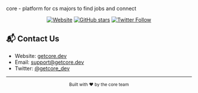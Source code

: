 core - platform for cs majors to find jobs and connect

<div align="center">

  [![Website](https://img.shields.io/badge/Visit-Website-blue)](https://getcore.dev)
  [![GitHub stars](https://img.shields.io/github/stars/brycemcole/CORE?style=social)](https://github.com/brycemcole/CORE/stargazers)
  [![Twitter Follow](https://img.shields.io/twitter/follow/getcore_dev?style=social)](https://twitter.com/getcore_dev)
</div>

## 📬 Contact Us

- Website: [getcore.dev](https://getcore.dev)
- Email: support@getcore.dev
- Twitter: [@getcore_dev](https://twitter.com/getcore_dev)
  
---

<div align="center">
  <sub>Built with ❤️ by the core team</sub>
</div>
